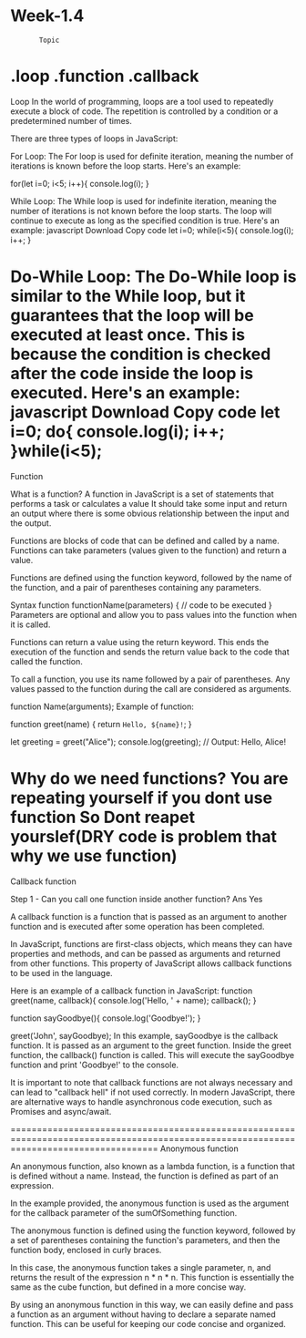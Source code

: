  Week-1.4 
 ====================================================================================================================================
           Topic
 .loop
 .function 
 .callback           
======================================================================================================================================
Loop
In the world of programming, loops are a tool used to repeatedly execute a block of code. The repetition is controlled by a condition or a predetermined number of times.

There are three types of loops in JavaScript:

For Loop: The For loop is used for definite iteration, meaning the number of iterations is known before the loop starts. Here's an example:

for(let i=0; i<5; i++){
 console.log(i);
}

While Loop: The While loop is used for indefinite iteration, meaning the number of iterations is not known before the loop starts. The loop will continue to execute as long as the specified condition is true. Here's an example:
javascript
Download
Copy code
let i=0;
while(i<5){
 console.log(i);
 i++;
}

Do-While Loop: The Do-While loop is similar to the While loop, but it guarantees that the loop will be executed at least once. This is because the condition is checked after the code inside the loop is executed. Here's an example:
javascript
Download
Copy code
let i=0;
do{
 console.log(i);
 i++;
}while(i<5);
========================================================================================================================================
Function

What is a function?
A function in JavaScript is a set of statements that performs a task or
calculates a value
It should take some input and return an output where there is some obvious
relationship between the input and the output.



Functions are blocks of code that can be defined and called by a name. Functions can take parameters (values given to the function) and return a value.

Functions are defined using the function keyword, followed by the name of the function, and a pair of parentheses containing any parameters.

Syntax
function functionName(parameters) {
 // code to be executed
}
Parameters are optional and allow you to pass values into the function when it is called.

Functions can return a value using the return keyword. This ends the execution of the function and sends the return value back to the code that called the function.

To call a function, you use its name followed by a pair of parentheses. Any values passed to the function during the call are considered as arguments.

function Name(arguments);
Example of function:


function greet(name) {
 return `Hello, ${name}!`;
}

let greeting = greet("Alice");
console.log(greeting); // Output: Hello, Alice!

Why do we need functions?
You are repeating yourself if you dont use function So Dont reapet yourslef(DRY code is problem that why we use function)
========================================================================================================================================
Callback function

Step 1 - Can you call one function inside another function?
Ans      Yes

A callback function is a function that is passed as an argument to another function and is executed after some operation has been completed.

In JavaScript, functions are first-class objects, which means they can have properties and methods, and can be passed as arguments and returned from other functions. This property of JavaScript allows callback functions to be used in the language.

Here is an example of a callback function in JavaScript:
function greet(name, callback){
 console.log('Hello, ' + name);
 callback();
}

function sayGoodbye(){
 console.log('Goodbye!');
}

greet('John', sayGoodbye);
In this example, sayGoodbye is the callback function. It is passed as an argument to the greet function. Inside the greet function, the callback() function is called. This will execute the sayGoodbye function and print 'Goodbye!' to the console.

It is important to note that callback functions are not always necessary and can lead to "callback hell" if not used correctly. In modern JavaScript, there are alternative ways to handle asynchronous code execution, such as Promises and async/await.

========================================================================================================================================
Anonymous function

An anonymous function, also known as a lambda function, is a function that is defined without a name. Instead, the function is defined as part of an expression.

In the example provided, the anonymous function is used as the argument for the callback parameter of the sumOfSomething function.

The anonymous function is defined using the function keyword, followed by a set of parentheses containing the function's parameters, and then the function body, enclosed in curly braces.

In this case, the anonymous function takes a single parameter, n, and returns the result of the expression n * n * n. This function is essentially the same as the cube function, but defined in a more concise way.

By using an anonymous function in this way, we can easily define and pass a function as an argument without having to declare a separate named function. This can be useful for keeping our code concise and organized.
